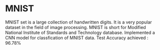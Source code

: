 # MNIST
 MNIST set is a large collection of handwritten digits. It is a very popular dataset in the field of image processing. MNIST is short for Modified National Institute of Standards and Technology database.
Implemented a CNN model for classfication of MNIST data.
Test Accuracy achieved : 96.78%
